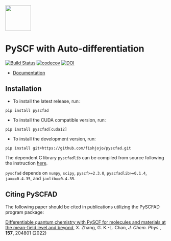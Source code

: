 <div align="left">
  <img src="https://fishjojo.github.io/pyscfad/_static/pyscfad_logo.svg" height="80px"/>
</div>

PySCF with Auto-differentiation
===============================

[![Build Status](https://github.com/fishjojo/pyscfad/workflows/CI/badge.svg)](https://github.com/fishjojo/pyscfad/actions?query=workflow%3ACI)
[![codecov](https://codecov.io/gh/fishjojo/pyscfad/branch/main/graph/badge.svg?token=NLSWGI0PLE)](https://codecov.io/gh/fishjojo/pyscfad)
[![DOI](https://zenodo.org/badge/DOI/10.5281/zenodo.6960749.svg)](https://doi.org/10.5281/zenodo.6960749)

* [Documentation](https://fishjojo.github.io/pyscfad/index.html)

Installation
------------

* To install the latest release, run:
```
pip install pyscfad
```

* To install the CUDA compatible version, run:
```
pip install pyscfad[cuda12]
```

* To install the development version, run:
```
pip install git+https://github.com/fishjojo/pyscfad.git
```
The dependent C library `pyscfadlib` can be compiled from source following the instruction
[here](https://fishjojo.github.io/pyscfad/getting_started/install.html#installing-pyscfadlib).


`pyscfad` depends on
`numpy`, `scipy`,
`pyscf>=2.3.0`,
`pyscfadlib>=0.1.4`,
`jax==0.4.35`, and `jaxlib==0.4.35`.

Citing PySCFAD
--------------
The following paper should be cited in publications utilizing the PySCFAD program package:

[Differentiable quantum chemistry with PySCF for molecules and materials at the mean-field level and beyond](https://doi.org/10.1063/5.0118200), 
X. Zhang, G. K.-L. Chan, *J. Chem. Phys.*, **157**, 204801 (2022)
